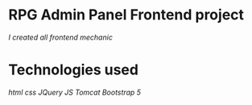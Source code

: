 # RPG Admin Panel Frontend project
*I created all frontend mechanic*
# Technologies used
 *html*
 *css*
 *JQuery*
 *JS*
 *Tomcat*
 *Bootstrap 5*
